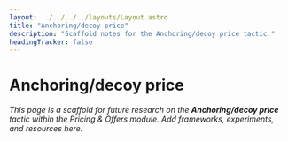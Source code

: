 ```yaml
---
layout: ../../../../layouts/Layout.astro
title: "Anchoring/decoy price"
description: "Scaffold notes for the Anchoring/decoy price tactic."
headingTracker: false
---
```

# Anchoring/decoy price

_This page is a scaffold for future research on the **Anchoring/decoy price** tactic within the Pricing & Offers module. Add frameworks, experiments, and resources here._
